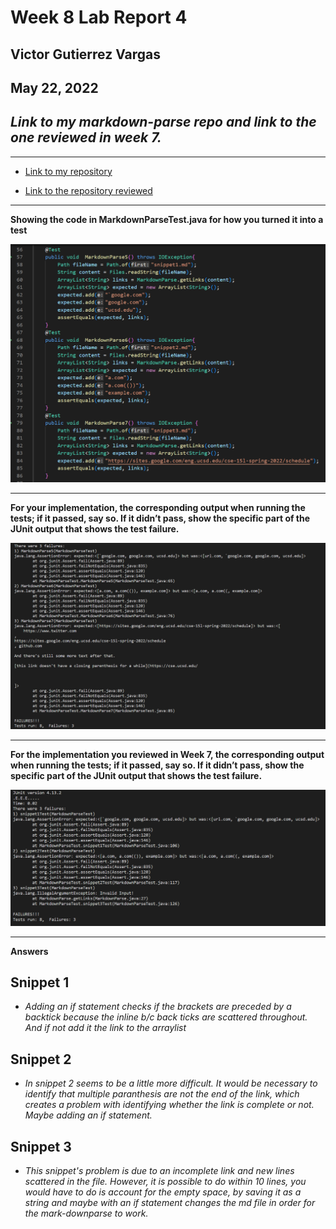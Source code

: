 # Week 8 Lab Report 4
## Victor Gutierrez Vargas
May 22, 2022
---

## *Link to my markdown-parse repo and link to the one reviewed in week 7.*
---
* [Link to my repository](https://github.com/victorvm77/markdown-parser)

* [Link to the repository reviewed](https://github.com/httrieu/markdown-parser)
---
**Showing the code in MarkdownParseTest.java for how you turned it into a test**

![Img1](https://raw.githubusercontent.com/victorvm77/lab-report-4-week-8/main/lab4SS1.png)

---
**For your implementation, the corresponding output when running the tests; if it passed, say so. If it didn’t pass, show the specific part of the JUnit output that shows the test failure.**

![Img2](https://raw.githubusercontent.com/victorvm77/lab-report-4-week-8/main/lab4SS2.png)

---

**For the implementation you reviewed in Week 7, the corresponding output when running the tests; if it passed, say so. If it didn’t pass, show the specific part of the JUnit output that shows the test failure.**

![Img3](https://raw.githubusercontent.com/victorvm77/lab-report-4-week-8/main/lab4SS3.png)

---
**Answers**


## Snippet 1
* *Adding an if statement checks if the brackets are preceded by a backtick because the inline b/c back ticks are scattered throughout. And if not add it the link to the arraylist*

## Snippet 2
* *In snippet 2 seems to be a little more difficult. It would be necessary to identify that multiple paranthesis are not the end of the link, which creates a problem with identifying whether the link is complete or not. Maybe adding an if statement.*

## Snippet 3
* *This snippet's problem is due to an incomplete link and new lines scattered in the file. However, it is possible to do within 10 lines, you would have to do is account for the empty space, by saving it as a string and maybe with an if statement changes the md file in order for the mark-downparse to work.*
